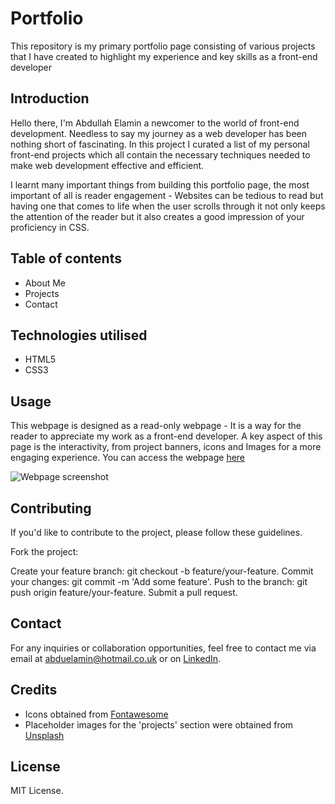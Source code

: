 # Portfolio


This repository is my primary portfolio page consisting of various projects that I have created to highlight my experience and key skills as a front-end developer

## Introduction

Hello there, I'm Abdullah Elamin a newcomer to the world of front-end development. Needless to say my journey as a web developer has been nothing short of fascinating. In this project I curated a list of my personal front-end projects which all contain the necessary techniques needed to make web development effective and efficient.

I learnt many important things from building this portfolio page, the most important of all is reader engagement - Websites can be tedious to read but having one that comes to life when the user scrolls through it not only keeps the attention of the reader but it also creates a good impression of your proficiency in CSS.

## Table of contents

- About Me
- Projects
- Contact

## Technologies utilised

- HTML5
- CSS3

## Usage

This webpage is designed as a read-only webpage - It is a way for the reader to appreciate my work as a front-end developer. A key aspect of this page is the interactivity, from project banners, icons and Images for a more engaging experience. You can access the webpage [here](https://abduelamin.github.io/Portfolio/)

![Webpage screenshot](https://github.com/abduelamin/Portfolio/assets/149680577/8b2327b7-0539-4297-a701-a00c60cfd589)

## Contributing

If you'd like to contribute to the project, please follow these guidelines.

Fork the project:

Create your feature branch: git checkout -b feature/your-feature.
Commit your changes: git commit -m 'Add some feature'.
Push to the branch: git push origin feature/your-feature.
Submit a pull request.

## Contact
For any inquiries or collaboration opportunities, feel free to contact me via email at abduelamin@hotmail.co.uk or on [LinkedIn](https://www.linkedin.com/in/abdullahelamin/).

## Credits
 - Icons obtained from [Fontawesome](https://fontawesome.com/)
 - Placeholder images for the 'projects' section were obtained from [Unsplash](https://unsplash.com/)

## License
MIT License.


